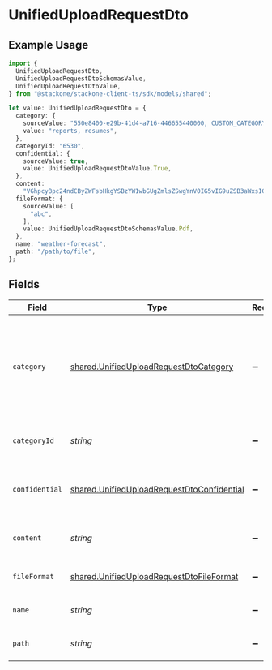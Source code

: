 # UnifiedUploadRequestDto

## Example Usage

```typescript
import {
  UnifiedUploadRequestDto,
  UnifiedUploadRequestDtoSchemasValue,
  UnifiedUploadRequestDtoValue,
} from "@stackone/stackone-client-ts/sdk/models/shared";

let value: UnifiedUploadRequestDto = {
  category: {
    sourceValue: "550e8400-e29b-41d4-a716-446655440000, CUSTOM_CATEGORY_NAME",
    value: "reports, resumes",
  },
  categoryId: "6530",
  confidential: {
    sourceValue: true,
    value: UnifiedUploadRequestDtoValue.True,
  },
  content:
    "VGhpcyBpc24ndCByZWFsbHkgYSBzYW1wbGUgZmlsZSwgYnV0IG5vIG9uZSB3aWxsIGV2ZXIga25vdyE",
  fileFormat: {
    sourceValue: [
      "abc",
    ],
    value: UnifiedUploadRequestDtoSchemasValue.Pdf,
  },
  name: "weather-forecast",
  path: "/path/to/file",
};
```

## Fields

| Field                                                                                                               | Type                                                                                                                | Required                                                                                                            | Description                                                                                                         | Example                                                                                                             |
| ------------------------------------------------------------------------------------------------------------------- | ------------------------------------------------------------------------------------------------------------------- | ------------------------------------------------------------------------------------------------------------------- | ------------------------------------------------------------------------------------------------------------------- | ------------------------------------------------------------------------------------------------------------------- |
| `category`                                                                                                          | [shared.UnifiedUploadRequestDtoCategory](../../../sdk/models/shared/unifieduploadrequestdtocategory.md)             | :heavy_minus_sign:                                                                                                  | The category object for associating uploaded files. If both an ID and a name are provided, the ID takes precedence. |                                                                                                                     |
| `categoryId`                                                                                                        | *string*                                                                                                            | :heavy_minus_sign:                                                                                                  | The categoryId of the documents                                                                                     | 6530                                                                                                                |
| `confidential`                                                                                                      | [shared.UnifiedUploadRequestDtoConfidential](../../../sdk/models/shared/unifieduploadrequestdtoconfidential.md)     | :heavy_minus_sign:                                                                                                  | The confidentiality level of the file to be uploaded                                                                |                                                                                                                     |
| `content`                                                                                                           | *string*                                                                                                            | :heavy_minus_sign:                                                                                                  | The base64 encoded content of the file to upload                                                                    | VGhpcyBpc24ndCByZWFsbHkgYSBzYW1wbGUgZmlsZSwgYnV0IG5vIG9uZSB3aWxsIGV2ZXIga25vdyE                                     |
| `fileFormat`                                                                                                        | [shared.UnifiedUploadRequestDtoFileFormat](../../../sdk/models/shared/unifieduploadrequestdtofileformat.md)         | :heavy_minus_sign:                                                                                                  | The file format of the file                                                                                         |                                                                                                                     |
| `name`                                                                                                              | *string*                                                                                                            | :heavy_minus_sign:                                                                                                  | The filename of the file to upload                                                                                  | weather-forecast                                                                                                    |
| `path`                                                                                                              | *string*                                                                                                            | :heavy_minus_sign:                                                                                                  | The path for the file to be uploaded to                                                                             | /path/to/file                                                                                                       |